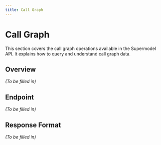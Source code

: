 ```yaml
---  
title: Call Graph  
---  
```


# Call Graph    
  
This section covers the call graph operations available in the Supermodel API. It explains how to query and understand call graph data.    
  
## Overview    
  
_(To be filled in)_    
  
## Endpoint    
  
_(To be filled in)_    
  
## Response Format    
  
_(To be filled in)_ 
